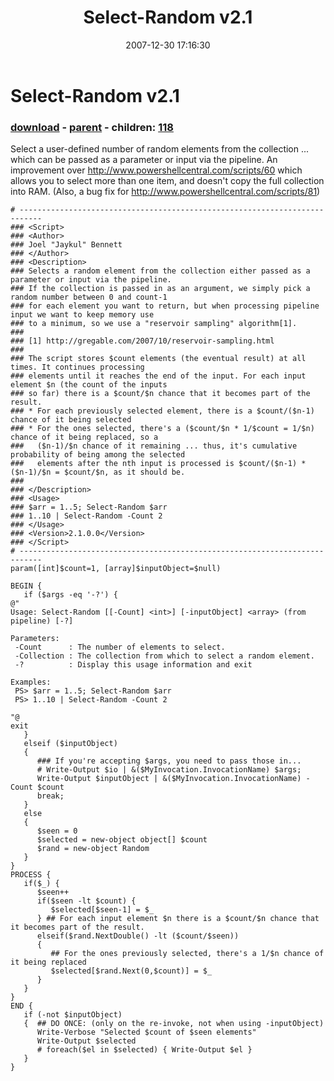 ﻿---
pid:            83
poster:         Joel Bennett
title:          Select-Random v2.1
date:           2007-12-30 17:16:30
format:         posh
parent:         81
parent:         81
children:       118
---

# Select-Random v2.1

### [download](83.ps1) - [parent](81.md) - children: [118](118.md)

Select a user-defined number of random elements from the collection ... which can be passed as a parameter or input via the pipeline. An improvement over http://www.powershellcentral.com/scripts/60 which allows you to select more than one item, and doesn't copy the full collection into RAM.  (Also, a bug fix for http://www.powershellcentral.com/scripts/81)

```posh
# ---------------------------------------------------------------------------
### <Script>
### <Author>
### Joel "Jaykul" Bennett
### </Author>
### <Description>
### Selects a random element from the collection either passed as a parameter or input via the pipeline.
### If the collection is passed in as an argument, we simply pick a random number between 0 and count-1
### for each element you want to return, but when processing pipeline input we want to keep memory use 
### to a minimum, so we use a "reservoir sampling" algorithm[1].
###
### [1] http://gregable.com/2007/10/reservoir-sampling.html
###
### The script stores $count elements (the eventual result) at all times. It continues processing 
### elements until it reaches the end of the input. For each input element $n (the count of the inputs 
### so far) there is a $count/$n chance that it becomes part of the result.
### * For each previously selected element, there is a $count/($n-1) chance of it being selected 
### * For the ones selected, there's a ($count/$n * 1/$count = 1/$n) chance of it being replaced, so a 
###   ($n-1)/$n chance of it remaining ... thus, it's cumulative probability of being among the selected
###   elements after the nth input is processed is $count/($n-1) * ($n-1)/$n = $count/$n, as it should be.
###
### </Description>
### <Usage>
### $arr = 1..5; Select-Random $arr
### 1..10 | Select-Random -Count 2
### </Usage>
### <Version>2.1.0.0</Version>
### </Script>
# ---------------------------------------------------------------------------
param([int]$count=1, [array]$inputObject=$null) 

BEGIN {
   if ($args -eq '-?') {
@"
Usage: Select-Random [[-Count] <int>] [-inputObject] <array> (from pipeline) [-?]

Parameters:
 -Count      : The number of elements to select.
 -Collection : The collection from which to select a random element.
 -?          : Display this usage information and exit

Examples:
 PS> $arr = 1..5; Select-Random $arr
 PS> 1..10 | Select-Random -Count 2

"@
exit
   } 
   elseif ($inputObject) 
   {
      ### If you're accepting $args, you need to pass those in...
      # Write-Output $io | &($MyInvocation.InvocationName) $args;
      Write-Output $inputObject | &($MyInvocation.InvocationName) -Count $count
      break;
   }
   else
   {
      $seen = 0
      $selected = new-object object[] $count
      $rand = new-object Random
   }
}
PROCESS {
   if($_) {
      $seen++
      if($seen -lt $count) {
         $selected[$seen-1] = $_
      } ## For each input element $n there is a $count/$n chance that it becomes part of the result.
      elseif($rand.NextDouble() -lt ($count/$seen))
      {
         ## For the ones previously selected, there's a 1/$n chance of it being replaced
         $selected[$rand.Next(0,$count)] = $_
      }
   }
}
END {
   if (-not $inputObject)
   {  ## DO ONCE: (only on the re-invoke, not when using -inputObject)
      Write-Verbose "Selected $count of $seen elements"
      Write-Output $selected
      # foreach($el in $selected) { Write-Output $el }
   }
}


```
